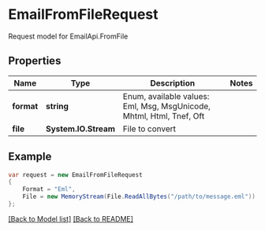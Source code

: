 
# EmailFromFileRequest

Request model for EmailApi.FromFile

## Properties

Name | Type | Description | Notes
---- | ---- | ----------- | -----
**format** |**string**| Enum, available values: Eml, Msg, MsgUnicode, Mhtml, Html, Tnef, Oft |
**file** |**System.IO.Stream**|File to convert |

## Example
```csharp
var request = new EmailFromFileRequest
{ 
    Format = "Eml",
    File = new MemoryStream(File.ReadAllBytes("/path/to/message.eml"))
};
```

[[Back to Model list]](Models.md) [[Back to README]](README.md)

